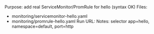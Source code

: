Purpose: add real ServiceMonitor/PromRule for hello (syntax OK)
Files:
- monitoring/servicemonitor-hello.yaml
- monitoring/promrule-hello.yaml
Run URL:
Notes: selector app=hello, namespace=default, port=http
